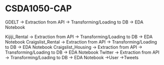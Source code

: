 # CSDA1050-CAP

GDELT
	-> Extraction from API
	-> Transforming/Loading to DB
	-> EDA Notebook
	
Kijiji_Rental 
	-> Extraction from API
	-> Transforming/Loading to DB
	-> EDA Notebook
Craigslist_Rental
	-> Extraction from API
	-> Transforming/Loading to DB
	-> EDA Notebook
Craigslist_Housing
	-> Extraction from API
	-> Transforming/Loading to DB
	-> EDA Notebook
Twitter
	-> Extraction from API
	-> Transforming/Loading to DB
	-> EDA Notebook
		->User
		->Tweets
	